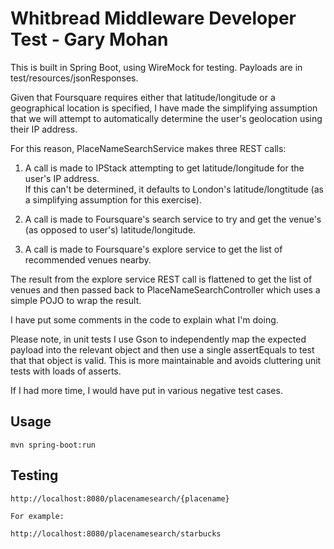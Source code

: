 # Whitbread Middleware Developer Test - Gary Mohan
  
This is built in Spring Boot, using WireMock for testing.  Payloads are in test/resources/jsonResponses.

Given that Foursquare requires either that latitude/longitude or 
a geographical location is specified, I have made the simplifying assumption that we will attempt
to automatically determine the user's geolocation using their IP address.

For this reason, PlaceNameSearchService makes three REST calls:

1. A call is made to IPStack attempting to get latitude/longitude for the user's IP address.  
If this can't be determined, it defaults to London's latitude/longtitude 
(as a simplifying assumption for this exercise).

2. A call is made to Foursquare's search service to try and get the venue's (as opposed to user's) 
latitude/longitude.

3. A call is made to Foursquare's explore service to get the list of recommended venues nearby.

The result from the explore service REST call is flattened to get the list of venues 
and then passed back to PlaceNameSearchController which uses a simple POJO to wrap the result.

I have put some comments in the code to explain what I'm doing.

Please note, in unit tests I use Gson to independently map the expected payload into the relevant 
object and then use a single assertEquals to test that that object is valid.  This is
more maintainable and avoids cluttering unit tests with loads of asserts.

If I had more time, I would have put in various negative test cases.


## Usage
```
mvn spring-boot:run
```

## Testing

    http://localhost:8080/placenamesearch/{placename}
    
    For example:
    
    http://localhost:8080/placenamesearch/starbucks
    



